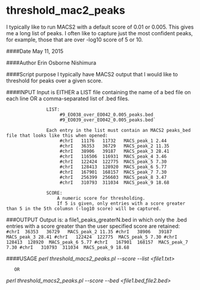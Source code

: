 # threshold_mac2_peaks
I typically like to run MACS2 with a default score of 0.01 or 0.005. This gives me a long list of peaks. I often like to capture just the most confident peaks, for example, those that are over -log10 score of 5 or 10.

####Date
May 11, 2015

####Author
Erin Osborne Nishimura

####Script purpose
I typically have MACS2 output that I would like to threshold for peaks over a given score. 

####INPUT
Input is EITHER a LIST file containing the name of a bed file on each line
                   OR a comma-separated list of .bed files.

                   LIST:
                        #9_EO038_over_EO042_0.005_peaks.bed
                        #9_EO039_over_EO042_0.005_peaks.bed`

                   Each entry in the list must contain an MACS2 peaks_bed file that looks like this when opened:
                        #chrI	11176	11732	MACS_peak_1	2.44
                        #chrI	36353	36729	MACS_peak_2	11.35
                        #chrI	38906	39187	MACS_peak_3	28.41
                        #chrI	116506	116931	MACS_peak_4	3.46
                        #chrI	122424	122775	MACS_peak_5	7.30
                        #chrI	128413	128920	MACS_peak_6	5.77
                        #chrI	167901	168157	MACS_peak_7	7.30
                        #chrI	256399	256603	MACS_peak_8	3.47
                        #chrI	310793	311034	MACS_peak_9	18.68
                    
                   SCORE:
                       A numeric score for thresholding.
                       If 5 is given, only entries with a score greater than 5 in the 5th columsn (-log10 score) will be captured.

###OUTPUT
Output is:     a file1_peaks_greaterN.bed in which only the .bed entries with a score greater than the user specified score are retained:
                        `#chrI	36353	36729	MACS_peak_2	11.35
                        #chrI	38906	39187	MACS_peak_3	28.41
                        #chrI	122424	122775	MACS_peak_5	7.30
                        #chrI	128413	128920	MACS_peak_6	5.77
                        #chrI	167901	168157	MACS_peak_7	7.30
                        #chrI	310793	311034	MACS_peak_9	18.68`
                        
                        
####USAGE
*perl threshold_macs2_peaks.pl --score <N> --list <file1.txt>*

       OR
       
*perl threshold_macs2_peaks.pl --score <N> --bed <file1.bed,file2.bed>*
